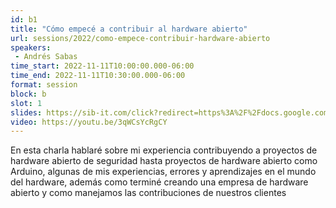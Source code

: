 ```yaml
---
id: b1
title: "Cómo empecé a contribuir al hardware abierto"
url: sessions/2022/como-empece-contribuir-hardware-abierto 
speakers:
 - Andrés Sabas
time_start: 2022-11-11T10:00:00.000-06:00
time_end: 2022-11-11T10:30:00.000-06:00
format: session
block: b
slot: 1
slides: https://sib-it.com/click?redirect=https%3A%2F%2Fdocs.google.com%2Fpresentation%2Fd%2F1HKKJUmELCkS7l6J51nSSHB1m8C3p8f5F%2Fedit%23slide%3Did.p5&dID=1668174635979&linkName=https://docs.google.com/presentation/d/1HKKJUmELCkS7l6J51nSSHB1m8C3p8f5F/edit#slide=id.p5
video: https://youtu.be/3qWCsYcRgCY
---
```


En esta charla hablaré sobre mi experiencia contribuyendo a proyectos de hardware abierto de seguridad hasta proyectos de hardware abierto como Arduino, algunas de mis experiencias, errores y aprendizajes en el mundo del hardware, además como terminé creando una empresa de hardware abierto y como manejamos las contribuciones de nuestros clientes